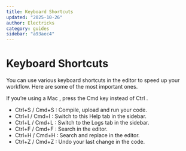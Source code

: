 ```yaml
---
title: Keyboard Shortcuts
updated: "2025-10-26"
author: Electricks
category: guides
sidebar: "a93aec4"
---
```


# Keyboard Shortcuts

You can use various keyboard shortcuts in the editor to speed up your workflow. Here are some of the most important ones.

If you’re using a Mac , press the Cmd key instead of Ctrl .

- Ctrl+S / Cmd+S : Compile, upload and run your code.
- Ctrl+I / Cmd+I : Switch to this Help tab in the sidebar.
- Ctrl+L / Cmd+L : Switch to the Logs tab in the sidebar.
- Ctrl+F / Cmd+F : Search in the editor.
- Ctrl+H / Cmd+H : Search and replace in the editor.
- Ctrl+Z / Cmd+Z : Undo your last change in the code.